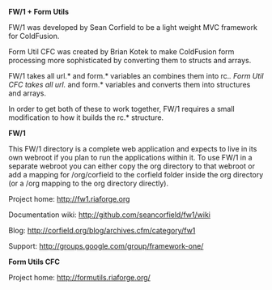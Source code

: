 **FW/1 + Form Utils**

FW/1 was developed by Sean Corfield to be a light weight MVC framework for ColdFusion.

Form Util CFC was created by Brian Kotek to make ColdFusion form processing more sophisticated by converting them to structs and arrays.

FW/1 takes all url.* and form.* variables an combines them into rc.*. Form Util CFC takes all url.* and form.* variables and converts them into structures and arrays.

In order to get both of these to work together, FW/1 requires a small modification to how it builds the rc.* structure.




**FW/1**

This FW/1 directory is a complete web application and expects to live in its own
webroot if you plan to run the applications within it. To use FW/1 in a separate
webroot you can either copy the org directory to that webroot or add a mapping
for /org/corfield to the corfield folder inside the org directory (or a /org
mapping to the org directory directly).

Project home: http://fw1.riaforge.org

Documentation wiki: http://github.com/seancorfield/fw1/wiki

Blog: http://corfield.org/blog/archives.cfm/category/fw1

Support: http://groups.google.com/group/framework-one/


**Form Utils CFC**

<!--- 
LICENSE 
Copyright 2007 Brian Kotek

   Licensed under the Apache License, Version 2.0 (the "License");
   you may not use this file except in compliance with the License.
   You may obtain a copy of the License at

       http://www.apache.org/licenses/LICENSE-2.0

   Unless required by applicable law or agreed to in writing, software
   distributed under the License is distributed on an "AS IS" BASIS,
   WITHOUT WARRANTIES OR CONDITIONS OF ANY KIND, either express or implied.
   See the License for the specific language governing permissions and
   limitations under the License.
--->

Project home: http://formutils.riaforge.org/


